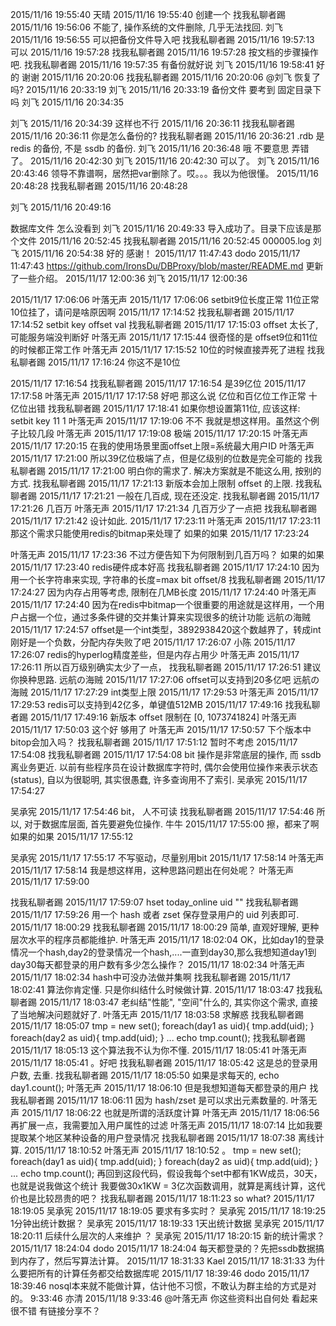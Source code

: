 
2015/11/16 19:55:40
天晴 2015/11/16 19:55:40
创建一个
找我私聊者踢 2015/11/16 19:56:06
不能了, 操作系统的文件删除, 几乎无法找回.
刘飞 2015/11/16 19:56:55
可以把备份文件导入吧
找我私聊者踢 2015/11/16 19:57:13
可以
2015/11/16 19:57:28
找我私聊者踢 2015/11/16 19:57:28
按文档的步骤操作吧.
找我私聊者踢 2015/11/16 19:57:35
有备份就好说
刘飞 2015/11/16 19:58:41
好的 谢谢
2015/11/16 20:20:06
找我私聊者踢 2015/11/16 20:20:06
@刘飞  恢复了吗? 
2015/11/16 20:33:19
刘飞 2015/11/16 20:33:19
备份文件 要考到 固定目录下吗
刘飞 2015/11/16 20:34:35

刘飞 2015/11/16 20:34:39
这样也不行
2015/11/16 20:36:11
找我私聊者踢 2015/11/16 20:36:11
你是怎么备份的?
找我私聊者踢 2015/11/16 20:36:21
.rdb 是 redis 的备份, 不是 ssdb 的备份.
刘飞 2015/11/16 20:36:48
哦 不要意思 弄错了。
2015/11/16 20:42:30
刘飞 2015/11/16 20:42:30
可以了。
刘飞 2015/11/16 20:43:46
领导不靠谱啊，居然把var删除了。哎。。。我以为他很懂。
2015/11/16 20:48:28
找我私聊者踢 2015/11/16 20:48:28

刘飞 2015/11/16 20:49:16

数据库文件 怎么没看到 
刘飞 2015/11/16 20:49:33
导入成功了。目录下应该是那个文件
2015/11/16 20:52:45
找我私聊者踢 2015/11/16 20:52:45
000005.log
刘飞 2015/11/16 20:54:38
好的 感谢！
2015/11/17 11:47:43
dodo 2015/11/17 11:47:43
https://github.com/IronsDu/DBProxy/blob/master/README.md
更新了一些介绍。
2015/11/17 12:00:36
刘飞 2015/11/17 12:00:36

2015/11/17 17:06:06
叶落无声 2015/11/17 17:06:06
setbit9位长度正常 11位正常 10位挂了，请问是啥原因啊
2015/11/17 17:14:52
找我私聊者踢 2015/11/17 17:14:52
setbit key offset val
找我私聊者踢 2015/11/17 17:15:03
offset 太长了, 可能服务端没判断好
叶落无声 2015/11/17 17:15:44
很奇怪的是 offset9位和11位的时候都正常工作
叶落无声 2015/11/17 17:15:52
10位的时候直接弄死了进程
找我私聊者踢 2015/11/17 17:16:24
你这不是10位

2015/11/17 17:16:54
找我私聊者踢 2015/11/17 17:16:54
是39亿位
2015/11/17 17:17:58
叶落无声 2015/11/17 17:17:58
好吧 那这么说 亿位和百亿位工作正常 十亿位出错
找我私聊者踢 2015/11/17 17:18:41
如果你想设置第11位, 应该这样: setbit key 11 1
叶落无声 2015/11/17 17:19:06
不不 我就是想这样用。虽然这个例子比较几段
叶落无声 2015/11/17 17:19:08
极端
2015/11/17 17:20:15
叶落无声 2015/11/17 17:20:15
在我的使用场景里面offset上限=系统最大用户ID
叶落无声 2015/11/17 17:21:00
所以39亿位极端了点，但是亿级别的位数是完全可能的
找我私聊者踢 2015/11/17 17:21:00
明白你的需求了. 解决方案就是不能这么用, 按别的方式.
找我私聊者踢 2015/11/17 17:21:13
新版本会加上限制 offset 的上限.
找我私聊者踢 2015/11/17 17:21:21
一般在几百成, 现在还没定.
找我私聊者踢 2015/11/17 17:21:26
几百万
叶落无声 2015/11/17 17:21:34
几百万少了一点把
找我私聊者踢 2015/11/17 17:21:42
设计如此.
2015/11/17 17:23:11
叶落无声 2015/11/17 17:23:11
那这个需求只能使用redis的bitmap来处理了
如果的如果 2015/11/17 17:23:24

叶落无声 2015/11/17 17:23:36
不过方便告知下为何限制到几百万吗？
如果的如果 2015/11/17 17:23:40
redis硬件成本好高
找我私聊者踢 2015/11/17 17:24:10
因为用一个长字符串来实现, 字符串的长度=max bit offset/8
找我私聊者踢 2015/11/17 17:24:27
因为内存占用等考虑, 限制在几MB长度
2015/11/17 17:24:40
叶落无声 2015/11/17 17:24:40
因为在redis中bitmap一个很重要的用途就是这样用，一个用户占据一个位，通过多条件键的交并集计算来实现很多的统计功能
远航の海贼 2015/11/17 17:24:57
offset是一个int类型，3892938420这个数越界了，转成int刚好是一个负数，分配内存失败了吧
2015/11/17 17:26:07
小陈 2015/11/17 17:26:07
redis的hyperlog精度差些，但是内存占用少
叶落无声 2015/11/17 17:26:11
所以百万级别确实太少了一点，
找我私聊者踢 2015/11/17 17:26:51
建议你换种思路.
远航の海贼 2015/11/17 17:27:06
offset可以支持到20多亿吧
远航の海贼 2015/11/17 17:27:29
int类型上限
2015/11/17 17:29:53
叶落无声 2015/11/17 17:29:53
redis可以支持到42亿多，单键值512MB
2015/11/17 17:49:16
找我私聊者踢 2015/11/17 17:49:16
新版本 offset 限制在 [0, 1073741824]
叶落无声 2015/11/17 17:50:03
这个好 够用了 
叶落无声 2015/11/17 17:50:57
下个版本中bitop会加入吗？
找我私聊者踢 2015/11/17 17:51:12
暂时不考虑
2015/11/17 17:54:08
找我私聊者踢 2015/11/17 17:54:08
bit 操作是非常底层的操作, 而 ssdb 离业务更近. 以前有些程序员在设计数据库字符时, 偶尔会使用位操作来表示状态(status), 自以为很聪明, 其实很愚蠢, 许多查询用不了索引.
吴承宪 2015/11/17 17:54:27

吴承宪 2015/11/17 17:54:46
bit， 人不可读
找我私聊者踢 2015/11/17 17:54:46
所以, 对于数据库层面, 首先要避免位操作.
牛牛 2015/11/17 17:55:00
擦，都来了啊
如果的如果 2015/11/17 17:55:12

吴承宪 2015/11/17 17:55:17
不写驱动，尽量别用bit
2015/11/17 17:58:14
叶落无声 2015/11/17 17:58:14
我是想这样用，这种思路问题出在何处呢？
叶落无声 2015/11/17 17:59:00

找我私聊者踢 2015/11/17 17:59:07
hset today_online uid ""
找我私聊者踢 2015/11/17 17:59:26
用一个 hash 或者 zset 保存登录用户的 uid 列表即可.
2015/11/17 18:00:29
找我私聊者踢 2015/11/17 18:00:29
简单, 直观好理解, 更种层次水平的程序员都能维护.
叶落无声 2015/11/17 18:02:04
OK，比如day1的登录情况一个hash,day2的登录情况一个hash,....一直到day30,那么我想知道day1到day30每天都登录的用户数有多少怎么操作？
2015/11/17 18:02:34
叶落无声 2015/11/17 18:02:34
hash中可没办法做并集啊
找我私聊者踢 2015/11/17 18:02:41
算法你肯定懂. 只是你纠结什么时候做计算.
2015/11/17 18:03:47
找我私聊者踢 2015/11/17 18:03:47
老纠结"性能", "空间"什么的, 其实你这个需求, 直接了当地解决问题就好了. 
叶落无声 2015/11/17 18:03:58
求解惑
找我私聊者踢 2015/11/17 18:05:07
tmp = new set();
foreach(day1 as uid){
	tmp.add(uid);
}
foreach(day2 as uid){
	tmp.add(uid);
}
...
echo tmp.count();
找我私聊者踢 2015/11/17 18:05:13
这个算法我不认为你不懂.
2015/11/17 18:05:41
叶落无声 2015/11/17 18:05:41
。好吧 
找我私聊者踢 2015/11/17 18:05:42
这是总的登录用户数, 去重.
找我私聊者踢 2015/11/17 18:05:50
如果是求每天的, echo day1.count();
叶落无声 2015/11/17 18:06:10
但是我想知道每天都登录的用户
找我私聊者踢 2015/11/17 18:06:11
因为  hash/zset 是可以求出元素数量的.
叶落无声 2015/11/17 18:06:22
也就是所谓的活跃度计算
叶落无声 2015/11/17 18:06:56
再扩展一点，我需要加入用户属性的过滤
叶落无声 2015/11/17 18:07:14
比如我要提取某个地区某种设备的用户登录情况
找我私聊者踢 2015/11/17 18:07:38
离线计算.
2015/11/17 18:10:52
叶落无声 2015/11/17 18:10:52
。
tmp = new set();
foreach(day1 as uid){
	tmp.add(uid);
}
foreach(day2 as uid){
	tmp.add(uid);
}
...
echo tmp.count();
再回到这段代码，假设我每个set中都有1KW成员，30天，也就是说我做这个统计 我要做30x1KW = 3亿次函数调用，就算是离线计算，这代价也是比较昂贵的吧？
找我私聊者踢 2015/11/17 18:11:23
 so what?
2015/11/17 18:19:05
吴承宪 2015/11/17 18:19:05
要求有多实时？ 
吴承宪 2015/11/17 18:19:25
1分钟出统计数据？
吴承宪 2015/11/17 18:19:33
1天出统计数据
吴承宪 2015/11/17 18:20:11
后续什么层次的人来维护 ？
吴承宪 2015/11/17 18:20:15
新的统计需求？
2015/11/17 18:24:04
dodo 2015/11/17 18:24:04
每天都登录的？先把ssdb数据搞到内存了，然后写算法计算。
2015/11/17 18:31:33
Kael 2015/11/17 18:31:33
为什么要把所有的计算任务都交给数据库呢
2015/11/17 18:39:46
dodo 2015/11/17 18:39:46
nosql本来就不能做计算，估计他不习惯，不敢认为群主给的方式是对的。
9:33:46
        亦清 2015/11/18 9:33:46
@叶落无声 你这些资料出自何处 看起来很不错 有链接分享不？
